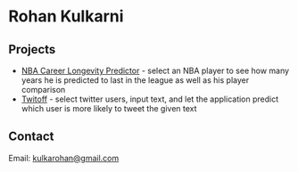 # Rohan Kulkarni



## Projects

- [NBA Career Longevity Predictor](https://nba-clp.netlify.com/) - select an NBA player to see how many years he is predicted to last in the league as well as his player comparison
- [Twitoff](https://twitoff-kulkarohan.herokuapp.com/) - select twitter users, input text, and let the application predict which user is more likely to tweet the given text


## Contact

Email: [kulkarohan@gmail.com](mailto:kulkarohan@gmail.com)  
 
